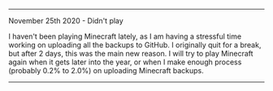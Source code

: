 
***

November 25th 2020 - Didn't play

I haven't been playing Minecraft lately, as I am having a stressful time working on uploading all the backups to GitHub. I originally quit for a break, but after 2 days, this was the main new reason.
I will try to play Minecraft again when it gets later into the year, or when I make enough process (probably 0.2% to 2.0%) on uploading Minecraft backups.

***

